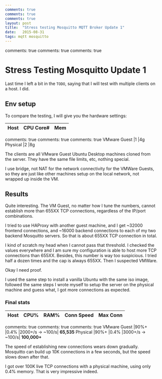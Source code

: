```yaml
---
comments: true
comments: true
comments: true
layout: post
title:  "Stress testing Mosquitto MQTT Broker Update 1"
date:   2015-08-31
tags: mqtt mosquitto
---
```

comments: true
comments: true
comments: true

# Stress Testing Mosquitto Update 1

Last time I left a bit in the `TODO`, saying that I will test with multiple clients on a host. I did.

## Env setup

To compare the testing, I will give you the hardware settings:

Host			|CPU Core#	| Mem	
---------------	|----------	|-----
comments: true
comments: true
comments: true
VMware Guest	|1			|4g
Physical		|2			|8g

The clients are all VMware Guest Ubuntu Desktop machines cloned from the server. They have the same file limits, etc, nothing special.

I use bridge, not NAT for the network connectivity for the VMWare Guests, so they are just like other machines setup on the local network, not wrapped up inside the VM.

## Results

Quite interesting. The VM Guest, no matter how I tune the numbers, cannot establish more than 655XX TCP connections, regardless of the IP/port combinations.

I tried to use HAProxy with another guest machine, and I get ~32000 frontend connections, and ~16000 backend connections to each of my two backend Mosquitto servers. So that is about 655XX TCP connection in total.

I kind of scratch my head when I cannot pass that threshold. I checked the values everywhere and I am sure my configuration is able to host more TCP connections than 655XX. Besides, this number is way too suspicious. I tried half a dozen times and the cap is always 655XX. Then I suspected VMWare.

Okay I need proof.

I used the same step to install a vanilla Ubuntu with the same iso image, followed the same steps I wrote myself to setup the server on the physical machine and guess what, I got more connections as expected.

### Final stats

Host			|CPU%	|RAM%	|Conn Speed		|Max Conn
---------------	|------	|------	|---------------|--------
comments: true
comments: true
comments: true
VMware Guest	|90%+	|0.4%	|2000+/s -> ~100/s| **65,535**
Physical		|90%+	|0.4%	|3000+/s -> ~100/s| **100,000+**

The speed of establishing new connections wears down gradually. Mosquitto can build up 10K connections in a few seconds, but the speed slows down after that.

I got over 100K live TCP connections with a physical machine, using only 0.4% memory. That is very impressive indeed.